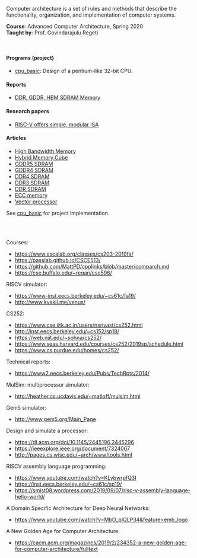 Computer architecture is a set of rules and methods that describe the
functionality, organization, and implementation of computer systems.

**Course**: Advanced Computer Architecture, Spring 2020<br>
**Taught by**: Prof. Govindarajulu Regeti

<br>


#### Programs (project)

- [cpu_basic]: Design of a pentium-like 32-bit CPU.

[cpu_basic]: https://github.com/vhdlf/cpu_basic


#### Reports

- [DDR, GDDR, HBM SDRAM Memory](https://gist.github.com/wolfram77/28da72ab511eacafbd55f3576fb03019)


#### Research papers

- [RISC-V offers simple, modular ISA](https://gist.github.com/wolfram77/333f712e250e3ef6fca913771f1c7a9e)


#### Articles

- [High Bandwidth Memory](https://gist.github.com/wolfram77/880ee660a5e0968f94a2de2e359c8ecc)
- [Hybrid Memory Cube](https://gist.github.com/wolfram77/1a2833c64926ff8a132ea199ebff3b3c)
- [GDDR5 SDRAM](https://gist.github.com/wolfram77/7d3f475d2c7b648eaea227b0fd3abb46)
- [GDDR4 SDRAM](https://gist.github.com/wolfram77/386612cf26022af2a3892cce68fd5698)
- [DDR4 SDRAM](https://gist.github.com/wolfram77/c35bea3ead3cd4f438c9b9fd4dede9b2)
- [DDR3 SDRAM](https://gist.github.com/wolfram77/24203bd7552e9f363102f236298d8a5e)
- [DDR SDRAM](https://gist.github.com/wolfram77/5c000fd37d7320d9fe10ec5b2da1dab9)
- [ECC memory](https://gist.github.com/wolfram77/391e3d8393319c8c80bcfdcd984098db)
- [Vector processor](https://gist.github.com/wolfram77/cd09c908ce45bd9927001a2688e10d34)



See [cpu_basic] for project implementation.

[cpu_basic]: https://github.com/vhdlf/cpu_basic

<br>
<br>



Courses:
- https://www.escalab.org/classes/cs203-2019fa/
- https://passlab.github.io/CSCE513/
- https://github.com/MattPD/cpplinks/blob/master/comparch.md
- https://cse.buffalo.edu/~regan/cse596/

RISCV simulator:
- https://www-inst.eecs.berkeley.edu/~cs61c/fa19/
- http://www.kvakil.me/venus/

CS252:
- https://www.cse.iitk.ac.in/users/nsrivast/cs252.html
- http://inst.eecs.berkeley.edu/~cs152/sp18/
- https://web.njit.edu/~sohna/cs252/
- https://www.seas.harvard.edu/courses/cs252/2019sp/schedule.html
- https://www.cs.purdue.edu/homes/cs252/

Technical reports:
- https://www2.eecs.berkeley.edu/Pubs/TechRpts/2014/

MulSim: multiprocessor simulator:
- http://heather.cs.ucdavis.edu/~matloff/mulsim.html

Gem5 simulator:
- http://www.gem5.org/Main_Page

Design and simulate a processor:
- https://dl.acm.org/doi/10.1145/2445196.2445296
- https://ieeexplore.ieee.org/document/7324067
- http://pages.cs.wisc.edu/~arch/www/tools.html

RISCV assembly language programming:
- https://www.youtube.com/watch?v=KLybwrpfQ3I
- https://inst.eecs.berkeley.edu/~cs61c/sp19/
- https://smist08.wordpress.com/2019/09/07/risc-v-assembly-language-hello-world/

A Domain Specific Architecture for Deep Neural Networks:
- https://www.youtube.com/watch?v=MbO_pIQLP34&feature=emb_logo

A New Golden Age for Computer Architecture:
- https://cacm.acm.org/magazines/2019/2/234352-a-new-golden-age-for-computer-architecture/fulltext
